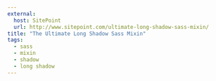 ```yaml
---
external:
  host: SitePoint
  url: http://www.sitepoint.com/ultimate-long-shadow-sass-mixin/
title: "The Ultimate Long Shadow Sass Mixin"
tags:
  - sass
  - mixin
  - shadow
  - long shadow
---
```

